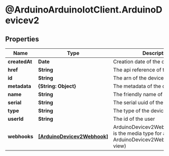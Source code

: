 # @ArduinoArduinoIotClient.ArduinoDevicev2

## Properties

Name | Type | Description | Notes
------------ | ------------- | ------------- | -------------
**createdAt** | **Date** | Creation date of the device | [optional] 
**href** | **String** | The api reference of this device | 
**id** | **String** | The arn of the device | 
**metadata** | **{String: Object}** | The metadata of the device | [optional] 
**name** | **String** | The friendly name of the device | 
**serial** | **String** | The serial uuid of the device | 
**type** | **String** | The type of the device | 
**userId** | **String** | The id of the user | 
**webhooks** | [**[ArduinoDevicev2Webhook]**](ArduinoDevicev2Webhook.md) | ArduinoDevicev2WebhookCollection is the media type for an array of ArduinoDevicev2Webhook (default view) | [optional] 



